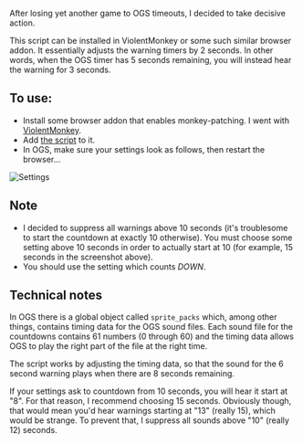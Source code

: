 After losing yet another game to OGS timeouts, I decided to take decisive action.

This script can be installed in ViolentMonkey or some such similar browser addon. It essentially adjusts the warning timers by 2 seconds. In other words, when the OGS timer has 5 seconds remaining, you will instead hear the warning for 3 seconds.

## To use:

* Install some browser addon that enables monkey-patching. I went with [ViolentMonkey](https://github.com/violentmonkey/violentmonkey).
* Add [the script](https://github.com/rooklift/ogs_timer_adjuster_monkey/blob/main/script.js) to it.
* In OGS, make sure your settings look as follows, then restart the browser...

![Settings](https://user-images.githubusercontent.com/16438795/185694344-e90a28e2-482c-42bb-94ff-92bb3a4f4507.png)

## Note

* I decided to suppress all warnings above 10 seconds (it's troublesome to start the countdown at exactly 10 otherwise). You must choose some setting above 10 seconds in order to actually start at 10 (for example, 15 seconds in the screenshot above).
* You should use the setting which counts *DOWN*.

## Technical notes

In OGS there is a global object called `sprite_packs` which, among other things, contains timing data for the OGS sound files. Each sound file for the countdowns contains 61 numbers (0 through 60) and the timing data allows OGS to play the right part of the file at the right time.

The script works by adjusting the timing data, so that the sound for the 6 second warning plays when there are 8 seconds remaining.

If your settings ask to countdown from 10 seconds, you will hear it start at "8". For that reason, I recommend choosing 15 seconds. Obviously though, that would mean you'd hear warnings starting at "13" (really 15), which would be strange. To prevent that, I suppress all sounds above "10" (really 12) seconds.
